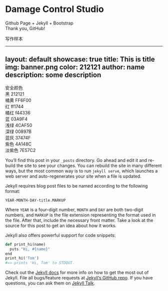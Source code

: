 # Damage Control Studio
  
Github Page + Jekyll + Bootstrap  
Thank you, GitHub!  

写作样本  

---
layout: default
showcase: true
title: This is title
img: banner.png
color: 212121
author: name
description: some description
---

安全颜色  
黑 212121  
橘黄 FF6F00  
红 ff1744  
橘红 f44336  
蓝 03A9F4  
浅绿 4CAF50  
深绿 00897B  
蓝灰 37474F  
紫色 4A148C  
淡紫色 7E57C2

You’ll find this post in your `_posts` directory. Go ahead and edit it and re-build the site to see your changes. You can rebuild the site in many different ways, but the most common way is to run `jekyll serve`, which launches a web server and auto-regenerates your site when a file is updated.

Jekyll requires blog post files to be named according to the following format:

`YEAR-MONTH-DAY-title.MARKUP`

Where `YEAR` is a four-digit number, `MONTH` and `DAY` are both two-digit numbers, and `MARKUP` is the file extension representing the format used in the file. After that, include the necessary front matter. Take a look at the source for this post to get an idea about how it works.

Jekyll also offers powerful support for code snippets:

```python
def print_hi(name)
  puts "Hi, #{name}"
end
print_hi('Tom')
#=> prints 'Hi, Tom' to STDOUT.
```

Check out the [Jekyll docs][jekyll-docs] for more info on how to get the most out of Jekyll. File all bugs/feature requests at [Jekyll’s GitHub repo][jekyll-gh]. If you have questions, you can ask them on [Jekyll Talk][jekyll-talk].

[jekyll-docs]: https://jekyllrb.com/docs/home
[jekyll-gh]:   https://github.com/jekyll/jekyll
[jekyll-talk]: https://talk.jekyllrb.com/
